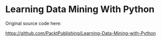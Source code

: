 # Learning Data Mining With Python

Original source code here:

https://github.com/PacktPublishing/Learning-Data-Mining-with-Python

